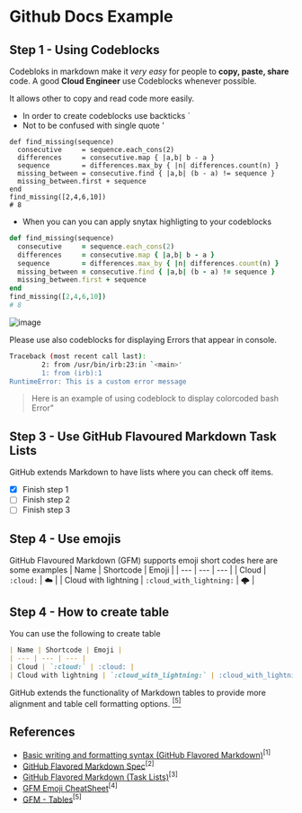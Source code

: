 # Github Docs Example

## Step 1 - Using Codeblocks

Codebloks in markdown make it *very easy* for people to **copy, paste, share** code.
A good **Cloud Engineer** use Codeblocks whenever possible.

It allows other to copy and read code more easily.

- In order to create codeblocks use backticks `
- Not to be confused with single quote '

```
def find_missing(sequence)
  consecutive     = sequence.each_cons(2)
  differences     = consecutive.map { |a,b| b - a }
  sequence        = differences.max_by { |n| differences.count(n) }
  missing_between = consecutive.find { |a,b| (b - a) != sequence }
  missing_between.first + sequence
end
find_missing([2,4,6,10])
# 8
```
- When you can you can apply snytax highligting to your codeblocks

```Ruby
def find_missing(sequence)
  consecutive     = sequence.each_cons(2)
  differences     = consecutive.map { |a,b| b - a }
  sequence        = differences.max_by { |n| differences.count(n) }
  missing_between = consecutive.find { |a,b| (b - a) != sequence }
  missing_between.first + sequence
end
find_missing([2,4,6,10])
# 8
```
![image](https://github.com/SivaLutalica/github-docs-example/assets/2844387/803700e5-7d87-466a-8d1d-0951b905dfb9)

Please use also codeblocks for displaying Errors that appear in console.

```bash
Traceback (most recent call last):
        2: from /usr/bin/irb:23:in `<main>'
        1: from (irb):1
RuntimeError: This is a custom error message
```
> Here is an example of using codeblock to display colorcoded bash Error"

## Step 3 - Use GitHub Flavoured Markdown Task Lists

GitHub extends Markdown to have lists where you can check off items.
- [x] Finish step 1
- [ ] Finish step 2
- [ ] Finish step 3

## Step 4 - Use emojis

GitHub Flavoured Markdown (GFM) supports emoji short codes here are some examples
| Name | Shortcode | Emoji |
| --- | --- | --- |
| Cloud | `:cloud:` | :cloud: | 
| Cloud with lightning | `:cloud_with_lightning:` | :cloud_with_lightning: | 

## Step 4 - How to create table

You can use the following to create table

```md
| Name | Shortcode | Emoji |
| --- | --- | --- |
| Cloud | `:cloud:` | :cloud: | 
| Cloud with lightning | `:cloud_with_lightning:` | :cloud_with_lightning: | 
```
GitHub extends the functionality of Markdown tables to provide more alignment and table cell formatting options. [<sup>[5]</sup>](#references)

## References

- [Basic writing and formatting syntax (GitHub Flavored Markdown)](https://docs.github.com/en/get-started/writing-on-github/getting-started-with-writing-and-formatting-on-github/basic-writing-and-formatting-syntax)<sup>[1]</sup>
- [GitHub Flavored Markdown Spec](https://github.github.com/gfm/)<sup>[2]</sup>
- [GitHub Flavored Markdown (Task Lists)](https://docs.github.com/en/get-started/writing-on-github/getting-started-with-writing-and-formatting-on-github/basic-writing-and-formatting-syntax#task-lists)<sup>[3]</sup>
- [GFM Emoji CheatSheet](https://github.com/ikatyang/emoji-cheat-sheet)<sup>[4]</sup>
- [GFM - Tables](https://github.github.com/gfm/#tables-extension-)<sup>[5]</sup>
